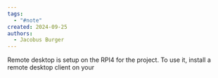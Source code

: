 ```yaml
---
tags:
  - "#note"
created: 2024-09-25
authors:
  - Jacobus Burger
---
```

Remote desktop is setup on the RPI4 for the project.
To use it, install a remote desktop client on your 